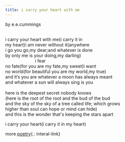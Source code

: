 ```yaml
---
title: i carry your heart with me
---
```

by e.e.cummings  
<br/>

i carry your heart with me(i carry it in  
my heart)i am never without it(anywhere  
i go you go,my dear;and whatever is done  
by only me is your doing,my darling)  
&nbsp;&nbsp;&nbsp;&nbsp;&nbsp;&nbsp;&nbsp;&nbsp;&nbsp;&nbsp;&nbsp;&nbsp;&nbsp;&nbsp;&nbsp;&nbsp;&nbsp;&nbsp;&nbsp;&nbsp;&nbsp;&nbsp;&nbsp;&nbsp;i fear  
no fate(for you are my fate,my sweet)i want  
no world(for beautiful you are my world,my true)  
and it’s you are whatever a moon has always meant  
and whatever a sun will always sing is you  
<br/>
here is the deepest secret nobody knows  
(here is the root of the root and the bud of the bud  
and the sky of the sky of a tree called life; which grows  
higher than soul can hope or mind can hide)  
and this is the wonder that's keeping the stars apart  
  
i carry your heart(i carry it in my heart)  


more [poetry](/poetry){.: interal-link}
